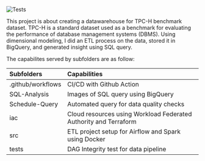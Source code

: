 ![Tests](https://github.com/WaliuAdeniji/datawarehousing-tpch-dbgen/actions/workflows/tests.yaml/badge.svg)

This project is about creating a datawarehouse for TPC-H benchmark dataset. TPC-H is a standard dataset used as a benchmark for evaluating the performance of database management systems (DBMS). Using dimensional modeling, I did an ETL process on the data, stored it in BigQuery, and generated insight using SQL query. 

The capabilites served by subfolders are as follow:

|Subfolders       | Capabilities|
|:----------------|:------------|
|.github/workflows| CI/CD with Github Action|
|SQL-Analysis     | Images of SQL query using BigQuery|
|Schedule-Query   | Automated query for data quality checks|
|iac              | Cloud resources using Workload Federated Authority and Terraform| 
|src              | ETL project setup for Airflow and Spark using Docker|
|tests            | DAG Integrity test for data pipeline|

